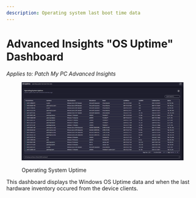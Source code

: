 ```yaml
---
description: Operating system last boot time data
---
```


# Advanced Insights "OS Uptime" Dashboard

_Applies to: Patch My PC Advanced Insights_

<figure><img src="../../../.gitbook/assets/image (2169).png" alt=""><figcaption><p>Operating System Uptime</p></figcaption></figure>

This dashboard displays the Windows OS Uptime data and when the last hardware inventory occured from the device clients.
